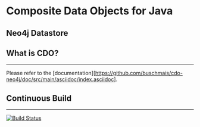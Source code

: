 Composite Data Objects for Java
===============================
Neo4j Datastore
---------------

## What is CDO?
---
Please refer to the [documentation][https://github.com/buschmais/cdo-neo4j/doc/src/main/asciidoc/index.asciidoc].

## Continuous Build
---
[![Build Status](https://travis-ci.org/buschmais/cdo-neo4j.png)](https://travis-ci.org/buschmais/cdo-neo4j)

